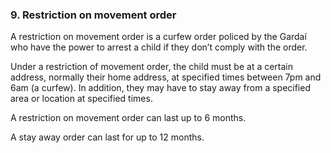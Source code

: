 ###  **9\. Restriction on movement order**

A restriction on movement order is a curfew order policed by the Gardaí who
have the power to arrest a child if they don’t comply with the order.

Under a restriction of movement order, the child must be at a certain address,
normally their home address, at specified times between 7pm and 6am (a
curfew). In addition, they may have to stay away from a specified area or
location at specified times.

A restriction on movement order can last up to 6 months.

A stay away order can last for up to 12 months.
